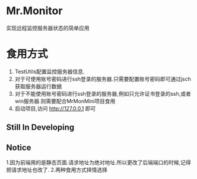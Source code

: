 # Mr.Monitor
实现远程监控服务器状态的简单应用
# 食用方式
1. TestUtils配置监控服务器信息.
2. 对于可使用账号密码进行ssh登录的服务器.只需要配置账号密码即可通过jsch获取服务器运行数据
3. 对于不能使用账号密码进行ssh登录的服务器,例如只允许证书登录的ssh,或者win服务器.则需要配合MrMonMini项目食用
4. 启动项目,访问 http://127.0.0.1 即可


## Still In Developing

## Notice
1.因为前端用的是静态页面.请求地址为绝对地址.所以更改了后端端口的时候,记得把请求地址也改了.
2.两种食用方式择情选择 
